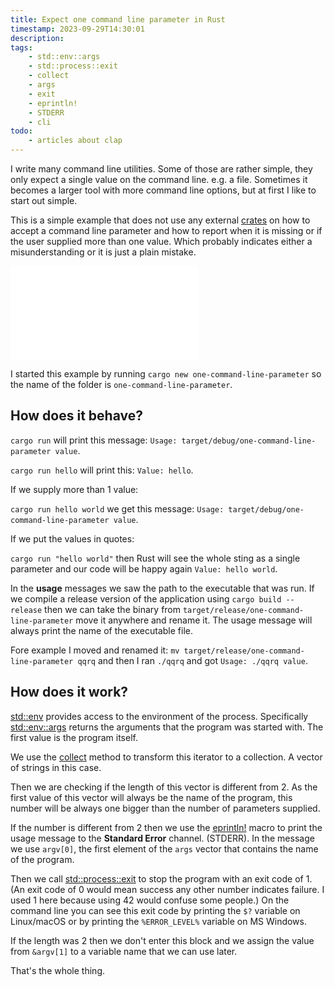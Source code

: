 ```yaml
---
title: Expect one command line parameter in Rust
timestamp: 2023-09-29T14:30:01
description:
tags:
    - std::env::args
    - std::process::exit
    - collect
    - args
    - exit
    - eprintln!
    - STDERR
    - cli
todo:
    - articles about clap
---
```


I write many command line utilities. Some of those are rather simple, they only expect a single value on the command line. e.g. a file.
Sometimes it becomes a larger tool with more command line options, but at first I like to start out simple.

This is a simple example that does not use any external [crates](https://crates.io/) on how to accept a command line parameter and how to report when it is missing or if the user supplied more than one value. Which probably indicates either a misunderstanding or it is just a plain mistake.


![](examples/one-command-line-parameter/src/main.rs)


I started this example by running `cargo new one-command-line-parameter` so the name of the folder is `one-command-line-parameter`.

## How does it behave?

`cargo run` will print this message: `Usage: target/debug/one-command-line-parameter value`.

`cargo run hello` will print this: `Value: hello`.

If we supply more than 1 value:

`cargo run hello world` we get this message: `Usage: target/debug/one-command-line-parameter value`.

If we put the values in quotes:

`cargo run "hello world"` then Rust will see the whole sting as a single parameter and our code will be happy again  `Value: hello world`.

In the **usage** messages we saw the path to the executable that was run. If we compile a release version of the application using `cargo build --release`
then we can take the binary from `target/release/one-command-line-parameter` move it anywhere and rename it. The usage message will always print the name
of the executable file.

Fore example I moved and renamed it: `mv target/release/one-command-line-parameter qqrq`
and then I ran `./qqrq` and got `Usage: ./qqrq value`.


## How does it work?

[std::env](https://doc.rust-lang.org/std/env/) provides access to the environment of the process. Specifically [std::env::args](https://doc.rust-lang.org/std/env/fn.args.html)
returns the arguments that the program was started with. The first value is the program itself.

We use the [collect](https://doc.rust-lang.org/std/iter/trait.Iterator.html#method.collect) method to transform this iterator to a collection. A vector of strings in this case.

Then we are checking if the length of this vector is different from 2. As the first value of this vector will always be the name of the program, this number will be always one bigger than the number of parameters supplied.

If the number is different from 2 then we use the [eprintln!](https://doc.rust-lang.org/std/macro.eprintln.html) macro to print the usage message to the **Standard Error** channel. (STDERR). In the message we use `argv[0]`, the first element of the `args` vector that contains the name of the program.

Then we call [std::process::exit](https://doc.rust-lang.org/std/process/fn.exit.html) to stop the program with an exit code of 1. (An exit code of 0 would mean success any other number indicates failure. I used 1 here because using 42 would confuse some people.) On the command line you can see this exit code by printing the `$?` variable on Linux/macOS or by printing the `%ERROR_LEVEL%` variable on MS Windows.


If the length was 2 then we don't enter this block and we assign the value from `&argv[1]` to a variable name that we can use later.

That's the whole thing.

